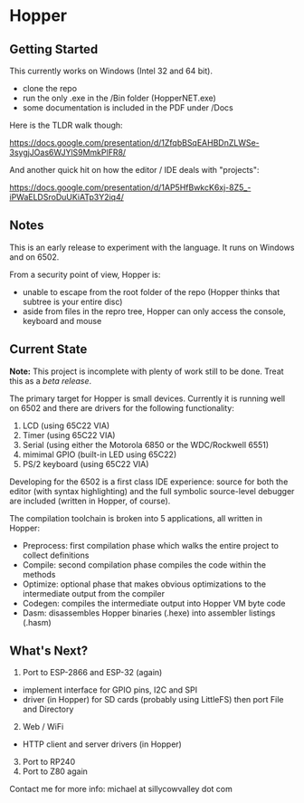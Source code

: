 # Hopper

## Getting Started

This currently works on Windows (Intel 32 and 64 bit).
- clone the repo
- run the only .exe in the /Bin folder (HopperNET.exe)
- some documentation is included in the PDF under /Docs

Here is the TLDR walk though:

https://docs.google.com/presentation/d/1ZfqbBSqEAHBDnZLWSe-3sygjJOas6WJYlS9MmkPlFR8/

And another quick hit on how the editor / IDE deals with "projects":

https://docs.google.com/presentation/d/1AP5HfBwkcK6xj-8Z5_-iPWaELDSroDuUKiATp3Y2iq4/

## Notes

This is an early release to experiment with the language. It runs on Windows and on 6502.

From a security point of view, Hopper is:
- unable to escape from the root folder of the repo (Hopper thinks that subtree is your entire disc)
- aside from files in the repro tree, Hopper can only access the console, keyboard and mouse

## Current State

**Note:** This project is incomplete with plenty of work still to be done. Treat this as a *beta release*.

The primary target for Hopper is small devices. Currently it is running well on 6502 and there
are drivers for the following functionality:

1. LCD (using 65C22 VIA)
2. Timer (using 65C22 VIA)
3. Serial (using either the Motorola 6850 or the WDC/Rockwell 6551)
4. mimimal GPIO (built-in LED using 65C22)
5. PS/2 keyboard (using 65C22 VIA)

Developing for the 6502 is a first class IDE experience: source for both the editor (with syntax highlighting)
and the full symbolic source-level debugger are included (written in Hopper, of course).

The compilation toolchain is broken into 5 applications, all written in Hopper:
- Preprocess: first compilation phase which walks the entire project to collect definitions
- Compile:    second compilation phase compiles the code within the methods
- Optimize:   optional phase that makes obvious optimizations to the intermediate output from the compiler
- Codegen:    compiles the intermediate output into Hopper VM byte code
- Dasm:       disassembles Hopper binaries (.hexe) into assembler listings (.hasm)

## What's Next?

1. Port to ESP-2866 and ESP-32 (again)
- implement interface for GPIO pins, I2C and SPI
- driver (in Hopper) for SD cards (probably using LittleFS) then port File and Directory
2. Web / WiFi
- HTTP client and server drivers (in Hopper)
3. Port to RP240
4. Port to Z80 again

Contact me for more info: michael at sillycowvalley dot com